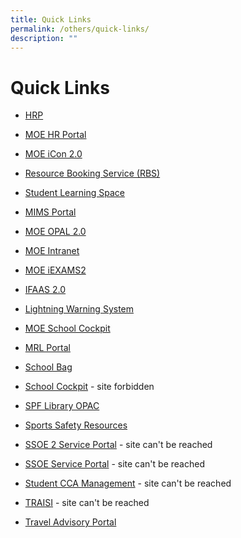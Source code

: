 ```yaml
---
title: Quick Links
permalink: /others/quick-links/
description: ""
---
```

# **Quick Links**


* [HRP](https://www.hrp.gov.sg)
* [MOE HR Portal](https://intranet.moe.gov.sg/hronline/Pages/Home.aspx)
*  [MOE iCon 2.0](https://icon.moe.edu.sg)
*  [Resource Booking Service (RBS)](https://rbs.avero-tech.com/login.html)
*  [Student Learning Space](https://learning.moe.edu.sg/)
*  [MIMS Portal](https://portal.mims.moe.gov.sg/)
*  [MOE OPAL 2.0](https://idm.opal2.moe.edu.sg/)
*  [MOE Intranet ](https://intranet.moe.gov.sg/Pages/Home.aspx)
* [ MOE iEXAMS2](https://iexams.seab.gov.sg)
*   [IFAAS 2.0](https://idp.mims.moe.gov.sg/)
*   [Lightning Warning System](http://www.weather.gov.sg/lightning/)
*   [MOE School Cockpit](https://schoolcockpit.moe.gov.sg)
*   [MRL Portal](https://springfieldsec.spydus.com.sg/cgi-bin/spydus.exe/MSGTRN/OPAC/HOME)

*   [School Bag](http://www.schoolbag.sg/)
*   [School Cockpit](https://schoolcockpit.moe.gov.sg/) - site forbidden
*   [SPF Library OPAC](https://schoolibrary.moe.edu.sg/springfieldsec)
*   [Sports Safety Resources](https://www.sportsingapore.gov.sg/sports-education/sports-safety/safety-resources-and-useful-links)
*   [SSOE 2 Service Portal](https://adfs.schools.moe.edu.sg/adfs/ls/?SAMLRequest=jVJbT8IwFP4rS9%2FZDclYw0gmxEiCuAj64Ftpz6BJ186ebuq%2FdwwM%2BADx9fS7nfN1gqxScU3zxu31C3w0gM77qpRGenzJSGM1NQwlUs0qQOo4XedPSxr7Ia2tcYYbRbwcEayTRs%2BMxqYCuwbbSg6vL8uM7J2rkQYBooHYrwz4IBofd4Fmbc124AtDvHlnLTU7aJwZTJToI98bo%2FCSeJgHCgPiPRjLoY%2BfkZIpBOIt5hlZr2ZJUoYi4glPwvEoFZCKKCzHZQp3nI22SdQBsWCIsoUzFbGBhUbHtMtIHEbpIIwHcbgJIzoa0uHQH8fpO%2FGK0%2BL3Ugupd7evtD2CkD5uNsWgeF5veoFWCrCrDv3PA72Bxf44nSaZTvp%2BaB%2FYXlZ2Owv77YlMr5lOgkvpk1FND0kX88Ioyb%2B9XCnzObPAXJfe2Qb6IirmrrtHftRPpBiUPZQ2GmvgspQgSDA92f79i9Mf&RelayState=https%3A%2F%2Fssoe2.moe.edu.sg%2Fsaml_redirector.do%3Fsysparm_nostack%3Dtrue%26sysparm_uri%3D%252Fnav_to.do%253Furi%253D%25252F%25252F) - site can't be reached
*   [SSOE Service Portal](https://ssoe.moe.edu.sg/) - site can't be reached
*   [Student CCA Management](http://www.learnfusion.com/schools/springfield/) - site can't be reached
*   [TRAISI](https://traisi.moe.gov.sg/AD/login.asp) - site can't be reached
*   [Travel Advisory Portal](http://www.internationalsos.com/MasterPortal/default.aspx?membnum=02AABC000031)